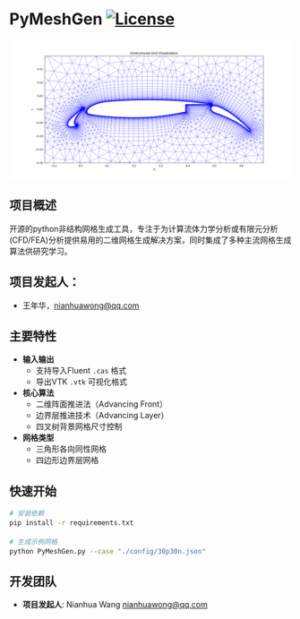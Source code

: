# PyMeshGen [![License](https://img.shields.io/badge/License-GPLv2+-brightgreen.svg)](https://www.gnu.org/licenses/old-licenses/gpl-2.0.html)

![Mesh Example](./docs/images/demo_mesh.png)

## 项目概述
开源的python非结构网格生成工具，专注于为计算流体力学分析或有限元分析(CFD/FEA)分析提供易用的二维网格生成解决方案，同时集成了多种主流网格生成算法供研究学习。

## 项目发起人：
- 王年华，nianhuawong@qq.com
  
## 主要特性
- **输入输出**
  - 支持导入Fluent `.cas` 格式
  - 导出VTK `.vtk` 可视化格式
- **核心算法**
  - 二维阵面推进法（Advancing Front）
  - 边界层推进技术（Advancing Layer）
  - 四叉树背景网格尺寸控制
- **网格类型**
  - 三角形各向同性网格
  - 四边形边界层网格

## 快速开始
```bash
# 安装依赖
pip install -r requirements.txt

# 生成示例网格
python PyMeshGen.py --case "./config/30p30n.json"
```

## 开发团队
- **项目发起人**: Nianhua Wang <nianhuawong@qq.com>